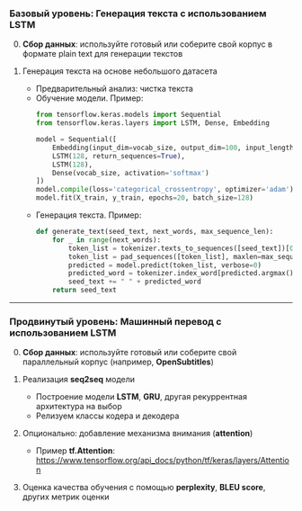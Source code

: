 ### **Базовый уровень: Генерация текста с использованием LSTM**

0. **Сбор данных**: используйте готовый или соберите свой корпус в формате plain text для генерации текстов

1. Генерация текста на основе небольшого датасета
   - Предварительный анализ: чистка текста
   - Обучение модели. Пример:
     ```python
     from tensorflow.keras.models import Sequential
     from tensorflow.keras.layers import LSTM, Dense, Embedding

     model = Sequential([
         Embedding(input_dim=vocab_size, output_dim=100, input_length=max_sequence_len),
         LSTM(128, return_sequences=True),
         LSTM(128),
         Dense(vocab_size, activation='softmax')
     ])
     model.compile(loss='categorical_crossentropy', optimizer='adam')
     model.fit(X_train, y_train, epochs=20, batch_size=128)
     ```
   - Генерация текста. Пример:
     ```python
     def generate_text(seed_text, next_words, max_sequence_len):
         for _ in range(next_words):
             token_list = tokenizer.texts_to_sequences([seed_text])[0]
             token_list = pad_sequences([token_list], maxlen=max_sequence_len-1, padding='pre')
             predicted = model.predict(token_list, verbose=0)
             predicted_word = tokenizer.index_word[predicted.argmax()]
             seed_text += " " + predicted_word
         return seed_text
     ```

---

### **Продвинутый уровень: Машинный перевод с использованием LSTM**

0. **Сбор данных**: используйте готовый или соберите свой параллельный корпус (например, **OpenSubtitles**)
     
1. Реализация **seq2seq** модели

   - Построение модели **LSTM**, **GRU**, другая рекуррентная архитектура на выбор
   - Релизуем классы кодера и декодера

2. Опционально: добавление механизма внимания (**attention**)
   
   - Пример **tf.Attention**: https://www.tensorflow.org/api_docs/python/tf/keras/layers/Attention
   
3. Оценка качества обучения с помощью **perplexity**, **BLEU score**, других метрик оценки
